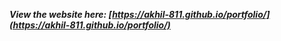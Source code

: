 ***View the website here: [https://akhil-811.github.io/portfolio/](https://akhil-811.github.io/portfolio/)***
